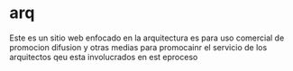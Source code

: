 # arq

Este es un sitio web enfocado en la arquitectura es para uso comercial de promocion 
difusion y otras medias para promocainr el servicio de los arquitectos
qeu esta involucrados en est eproceso 
